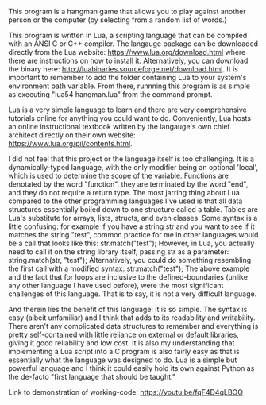 This program is a hangman game that allows you to play against another person or the computer (by selecting from a random list of words.)

This program is written in Lua, a scripting language that can be compiled with an ANSI C or C++ compiler. The langauge package can be downloaded directly from the Lua website:
https://www.lua.org/download.html where there are instructions on how to install it. Alternatively, you can download the binary here: http://luabinaries.sourceforge.net/download.html.
It is important to remember to add the folder containing Lua to your system's environment path variable.
From there, runnning this program is as simple as executing "lua54 hangman.lua" from the command prompt.

Lua is a very simple language to learn and there are very comprehensive tutorials online for anything you could want to do. Conveniently, Lua hosts an online instructional textbook written
by the langauge's own chief architect directly on their own website: https://www.lua.org/pil/contents.html.

I did not feel that this project or the language itself is too challenging. It is a dynamically-typed language, with the only modifier being an optional 'local', which is used to determine the scope of the variable. Functions are denotated by the word "function", they are terminated by the word "end", and they do not require a return type. The most jarring thing about Lua compared to the other programming languages I've used is that all data structures essentially boiled down to one structure called a table. Tables are Lua's substitute for arrays, lists, structs, and even classes. Some syntax is a little confusing: for example if you have a string str and you want to see if it matches the string "test", common practice for me in other languages would be a call that looks like this:
str.match("test");
However, in Lua, you actually need to call it on the string library itself, passing str as a parameter:
string.match(str, "test");
Alternatively, you could do something resembling the first call with a modified syntax:
str:match("test");
The above example and the fact that for loops are inclusive to the defined-boundaries (unlike any other language I have used before), were the most significant challenges of this language. That is to say, it is not a very difficult language.

And therein lies the benefit of this language: it is so simple. The syntax is easy (albeit unfamiliar) and I think that adds to its readability and writability. There aren't any complicated data structures to remember and everything is pretty self-contained with little reliance on external or default libraries, giving it good reliability and low cost. It is also my understanding that implementing a Lua script into a C program is also fairly easy as that is essentially what the language was designed to do. Lua is a simple but powerful language and I think it could easily hold its own against Python as the de-facto "first language that should be taught."


Link to demonstration of working-code: https://youtu.be/fqF4D4qLBOQ